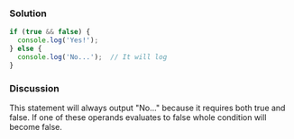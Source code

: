 ### Solution 
``` JavaScript 
if (true && false) {
  console.log('Yes!');
} else {
  console.log('No...');  // It will log
}
```

### Discussion 
This statement will always output "No..." because it requires both true and false. If one of these operands evaluates to false whole condition will become false.


